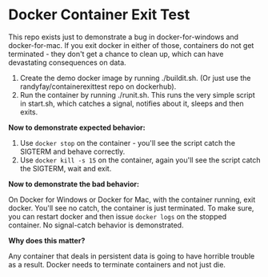 # Docker Container Exit Test

This repo exists just to demonstrate a bug in docker-for-windows and docker-for-mac. If you exit docker in either of those, containers do not get terminated - they don't get a chance to clean up, which can have devastating consequences on data.

1. Create the demo docker image by running ./buildit.sh. (Or just use the randyfay/containerexittest repo on dockerhub).
2. Run the container by running ./runit.sh. This runs the very simple script in start.sh, which catches a signal, notifies about it, sleeps and then exits.

**Now to demonstrate expected behavior:**

1. Use `docker stop` on the container - you'll see the script catch the SIGTERM and behave correctly.
2. Use `docker kill -s 15` on the container, again you'll see the script catch the SIGTERM, wait and exit.

**Now to demonstrate the bad behavior:**

On Docker for Windows or Docker for Mac, with the container running, exit docker. You'll see no catch, the container is just terminated. To make sure, you can restart docker and then issue `docker logs` on the stopped container. No signal-catch behavior is demonstrated.

**Why does this matter?**

Any container that deals in persistent data is going to have horrible trouble as a result. Docker needs to terminate containers and not just die.